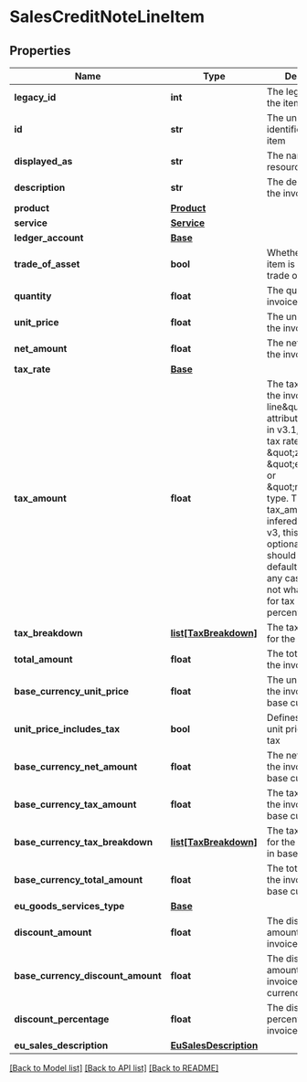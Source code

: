 # SalesCreditNoteLineItem

## Properties
Name | Type | Description | Notes
------------ | ------------- | ------------- | -------------
**legacy_id** | **int** | The legacy ID for the item | [optional] 
**id** | **str** | The unique identifier for the item | [optional] 
**displayed_as** | **str** | The name of the resource | [optional] 
**description** | **str** | The description for the invoice line | [optional] 
**product** | [**Product**](Product.md) |  | [optional] 
**service** | [**Service**](Service.md) |  | [optional] 
**ledger_account** | [**Base**](Base.md) |  | [optional] 
**trade_of_asset** | **bool** | Whether the line item is marked as trade of asset. | [optional] 
**quantity** | **float** | The quantity for the invoice line | [optional] 
**unit_price** | **float** | The unit price for the invoice line | [optional] 
**net_amount** | **float** | The net amount for the invoice line | [optional] 
**tax_rate** | [**Base**](Base.md) |  | [optional] 
**tax_amount** | **float** | The tax amount for the invoice line\&quot;. This attribute is required in v3.1, unless the tax rate is of a \&quot;zero\&quot;, \&quot;exempt\&quot; or \&quot;no_tax\&quot; type. Then the tax_amount is infered as 0.0. In v3, this attribute is optional, but you should still set, as it defaults to 0.0 in any case. This is not what you want for tax rates with a percentage &gt; 0.0. | [optional] 
**tax_breakdown** | [**list[TaxBreakdown]**](TaxBreakdown.md) | The tax breakdown for the invoice line | [optional] 
**total_amount** | **float** | The total amount for the invoice line | [optional] 
**base_currency_unit_price** | **float** | The unit price for the invoice line in base currency | [optional] 
**unit_price_includes_tax** | **bool** | Defines whether the unit price includes tax | [optional] 
**base_currency_net_amount** | **float** | The net amount for the invoice line in base currency | [optional] 
**base_currency_tax_amount** | **float** | The tax amount for the invoice line in base currency | [optional] 
**base_currency_tax_breakdown** | [**list[TaxBreakdown]**](TaxBreakdown.md) | The tax breakdown for the invoice line in base currency | [optional] 
**base_currency_total_amount** | **float** | The total amount for the invoice line in base currency | [optional] 
**eu_goods_services_type** | [**Base**](Base.md) |  | [optional] 
**discount_amount** | **float** | The discount amount for the invoice line | [optional] 
**base_currency_discount_amount** | **float** | The discount amount for the invoice line in base currency | [optional] 
**discount_percentage** | **float** | The discount percentage for the invoice line | [optional] 
**eu_sales_description** | [**EuSalesDescription**](EuSalesDescription.md) |  | [optional] 

[[Back to Model list]](../README.md#documentation-for-models) [[Back to API list]](../README.md#documentation-for-api-endpoints) [[Back to README]](../README.md)


